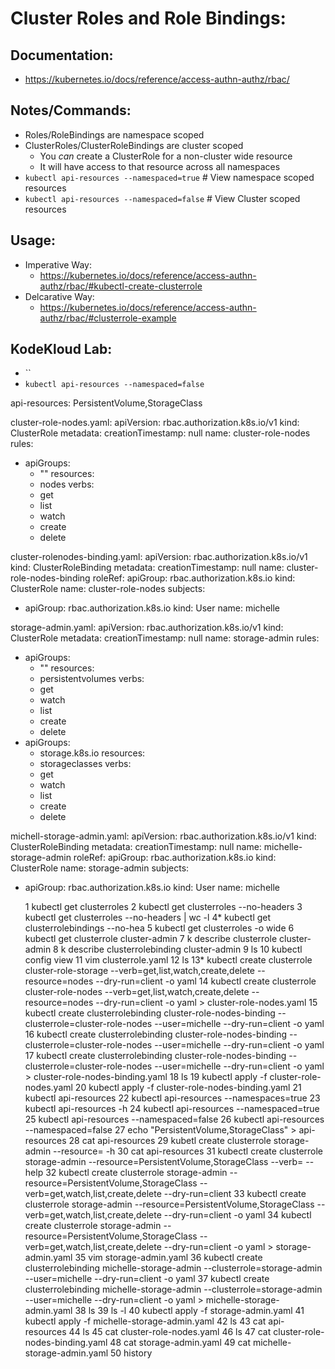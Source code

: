 # Cluster Roles and Role Bindings:
## Documentation:
- https://kubernetes.io/docs/reference/access-authn-authz/rbac/

## Notes/Commands:
- Roles/RoleBindings are namespace scoped
- ClusterRoles/ClusterRoleBindings are cluster scoped
  - You *can* create a ClusterRole for a non-cluster wide resource
  - It will have access to that resource across all namespaces
- `kubectl api-resources --namespaced=true`  # View namespace scoped resources
- `kubectl api-resources --namespaced=false` # View Cluster scoped resources

## Usage:
- Imperative Way:
  - https://kubernetes.io/docs/reference/access-authn-authz/rbac/#kubectl-create-clusterrole
- Delcarative Way:
  - https://kubernetes.io/docs/reference/access-authn-authz/rbac/#clusterrole-example




## KodeKloud Lab:
- ``
- `kubectl api-resources --namespaced=false`





api-resources:
PersistentVolume,StorageClass

cluster-role-nodes.yaml:
apiVersion: rbac.authorization.k8s.io/v1
kind: ClusterRole
metadata:
  creationTimestamp: null
  name: cluster-role-nodes
rules:
- apiGroups:
  - ""
  resources:
  - nodes
  verbs:
  - get
  - list
  - watch
  - create
  - delete

cluster-rolenodes-binding.yaml:
apiVersion: rbac.authorization.k8s.io/v1
kind: ClusterRoleBinding
metadata:
  creationTimestamp: null
  name: cluster-role-nodes-binding
roleRef:
  apiGroup: rbac.authorization.k8s.io
  kind: ClusterRole
  name: cluster-role-nodes
subjects:
- apiGroup: rbac.authorization.k8s.io
  kind: User
  name: michelle

storage-admin.yaml:
apiVersion: rbac.authorization.k8s.io/v1
kind: ClusterRole
metadata:
  creationTimestamp: null
  name: storage-admin
rules:
- apiGroups:
  - ""
  resources:
  - persistentvolumes
  verbs:
  - get
  - watch
  - list
  - create
  - delete
- apiGroups:
  - storage.k8s.io
  resources:
  - storageclasses
  verbs:
  - get
  - watch
  - list
  - create
  - delete


michell-storage-admin.yaml:
apiVersion: rbac.authorization.k8s.io/v1
kind: ClusterRoleBinding
metadata:
  creationTimestamp: null
  name: michelle-storage-admin
roleRef:
  apiGroup: rbac.authorization.k8s.io
  kind: ClusterRole
  name: storage-admin
subjects:
- apiGroup: rbac.authorization.k8s.io
  kind: User
  name: michelle

    1  kubectl get clusterroles
    2  kubectl get clusterroles --no-headers
    3  kubectl get clusterroles --no-headers | wc -l
    4* kubectl get clusterrolebindings --no-hea
    5  kubectl get clusterroles -o wide
    6  kubectl get clusterrole cluster-admin
    7  k describe clusterrole cluster-admin
    8  k describe clusterrolebinding cluster-admin
    9  ls
   10  kubectl config view
   11  vim clusterrole.yaml
   12  ls
   13* kubectl create clusterrole cluster-role-storage --verb=get,list,watch,create,delete --resource=nodes --dry-run=client -o yaml
   14  kubectl create clusterrole cluster-role-nodes --verb=get,list,watch,create,delete --resource=nodes --dry-run=client -o yaml > cluster-role-nodes.yaml
   15  kubectl create clusterrolebinding cluster-role-nodes-binding --clusterrole=cluster-role-nodes --user=michelle --dry-run=client -o yaml
   16  kubectl create clusterrolebinding cluster-role-nodes-binding --clusterrole=cluster-role-nodes --user=michelle --dry-run=client -o yaml
   17  kubectl create clusterrolebinding cluster-role-nodes-binding --clusterrole=cluster-role-nodes --user=michelle --dry-run=client -o yaml > cluster-role-nodes-binding.yaml
   18  ls
   19  kubectl apply -f cluster-role-nodes.yaml 
   20  kubectl apply -f cluster-role-nodes-binding.yaml
   21  kubectl api-resources
   22  kubectl api-resources --namespaces=true
   23  kubectl api-resources -h
   24  kubectl api-resources --namespaced=true
   25  kubectl api-resources --namespaced=false
   26  kubectl api-resources --namespaced=false
   27  echo "PersistentVolume,StorageClass" > api-resources
   28  cat api-resources 
   29  kubetl create clusterrole storage-admin --resource= -h
   30  cat api-resources 
   31  kubectl create clusterrole storage-admin --resource=PersistentVolume,StorageClass --verb= --help
   32  kubectl create clusterrole storage-admin --resource=PersistentVolume,StorageClass --verb=get,watch,list,create,delete --dry-run=client
   33  kubectl create clusterrole storage-admin --resource=PersistentVolume,StorageClass --verb=get,watch,list,create,delete --dry-run=client -o yaml
   34  kubectl create clusterrole storage-admin --resource=PersistentVolume,StorageClass --verb=get,watch,list,create,delete --dry-run=client -o yaml > storage-admin.yaml
   35  vim storage-admin.yaml 
   36  kubectl create clusterrolebinding michelle-storage-admin --clusterrole=storage-admin --user=michelle --dry-run=client -o yaml
   37  kubectl create clusterrolebinding michelle-storage-admin --clusterrole=storage-admin --user=michelle --dry-run=client -o yaml > michelle-storage-admin.yaml
   38  ls
   39  ls -l
   40  kubectl apply -f storage-admin.yaml 
   41  kubectl apply -f michelle-storage-admin.yaml 
   42  ls
   43  cat api-resources 
   44  ls
   45  cat cluster-role-nodes.yaml 
   46  ls
   47  cat cluster-role-nodes-binding.yaml 
   48  cat storage-admin.yaml
   49  cat michelle-storage-admin.yaml 
   50  history